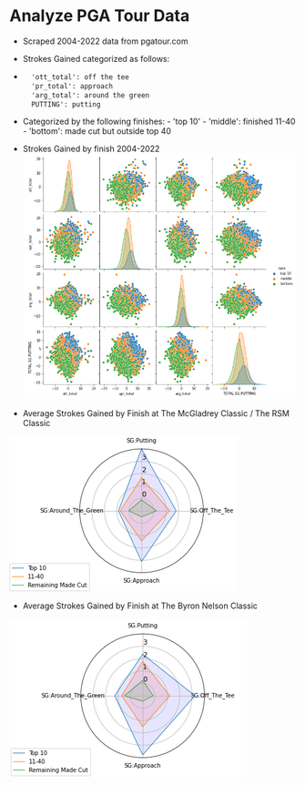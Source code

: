 # Analyze PGA Tour Data

- Scraped 2004-2022 data from pgatour.com
- Strokes Gained categorized as follows:
-       'ott_total': off the tee
        'pr_total': approach
        'arg_total': around the green
        PUTTING': putting
- Categorized by the following finishes:
      - 'top 10'
      - 'middle': finished 11-40
      - 'bottom': made cut but outside top 40


- Strokes Gained by finish 2004-2022
![](/images/_sg_by_finish.png)

- Average Strokes Gained by Finish at The McGladrey Classic / The RSM Classic

![](/images/_McGladrey.png)


- Average Strokes Gained by Finish at The Byron Nelson Classic

![](/images/_hp_golf.png)
